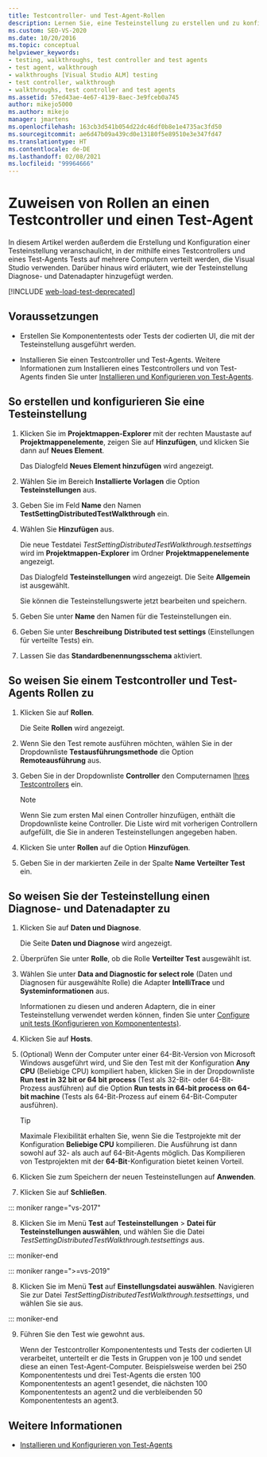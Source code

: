 ```yaml
---
title: Testcontroller- und Test-Agent-Rollen
description: Lernen Sie, eine Testeinstellung zu erstellen und zu konfigurieren, in der mithilfe eines Testcontrollers und eines Test-Agents Tests auf mehrere Computer verteilt werden, die Visual Studio verwenden.
ms.custom: SEO-VS-2020
ms.date: 10/20/2016
ms.topic: conceptual
helpviewer_keywords:
- testing, walkthroughs, test controller and test agents
- test agent, walkthrough
- walkthroughs [Visual Studio ALM] testing
- test controller, walkthrough
- walkthroughs, test controller and test agents
ms.assetid: 57ed43ae-4e67-4139-8aec-3e9fceb0a745
author: mikejo5000
ms.author: mikejo
manager: jmartens
ms.openlocfilehash: 163cb3d541b054d22dc46df0b8e1e4735ac3fd50
ms.sourcegitcommit: ae6d47b09a439cd0e13180f5e89510e3e347fd47
ms.translationtype: HT
ms.contentlocale: de-DE
ms.lasthandoff: 02/08/2021
ms.locfileid: "99964666"
---
```

# <a name="assign-roles-to-a-test-controller-and-test-agent"></a>Zuweisen von Rollen an einen Testcontroller und einen Test-Agent

In diesem Artikel werden außerdem die Erstellung und Konfiguration einer Testeinstellung veranschaulicht, in der mithilfe eines Testcontrollers und eines Test-Agents Tests auf mehrere Computern verteilt werden, die Visual Studio verwenden. Darüber hinaus wird erläutert, wie der Testeinstellung Diagnose- und Datenadapter hinzugefügt werden.

[!INCLUDE [web-load-test-deprecated](includes/web-load-test-deprecated.md)]

## <a name="prerequisites"></a>Voraussetzungen

- Erstellen Sie Komponententests oder Tests der codierten UI, die mit der Testeinstellung ausgeführt werden.

- Installieren Sie einen Testcontroller und Test-Agents. Weitere Informationen zum Installieren eines Testcontrollers und von Test-Agents finden Sie unter [Installieren und Konfigurieren von Test-Agents](../test/lab-management/install-configure-test-agents.md).

## <a name="to-create-and-configure-a-test-setting"></a>So erstellen und konfigurieren Sie eine Testeinstellung

1. Klicken Sie im **Projektmappen-Explorer** mit der rechten Maustaste auf **Projektmappenelemente**, zeigen Sie auf **Hinzufügen**, und klicken Sie dann auf **Neues Element**.

     Das Dialogfeld **Neues Element hinzufügen** wird angezeigt.

2. Wählen Sie im Bereich **Installierte Vorlagen** die Option **Testeinstellungen** aus.

3. Geben Sie im Feld **Name** den Namen **TestSettingDistributedTestWalkthrough** ein.

4. Wählen Sie **Hinzufügen** aus.

     Die neue Testdatei *TestSettingDistributedTestWalkthrough.testsettings* wird im **Projektmappen-Explorer** im Ordner **Projektmappenelemente** angezeigt.

     Das Dialogfeld **Testeinstellungen** wird angezeigt. Die Seite **Allgemein** ist ausgewählt.

     Sie können die Testeinstellungswerte jetzt bearbeiten und speichern.

5. Geben Sie unter **Name** den Namen für die Testeinstellungen ein.

6. Geben Sie unter **Beschreibung** **Distributed test settings** (Einstellungen für verteilte Tests) ein.

7. Lassen Sie das **Standardbenennungsschema** aktiviert.

## <a name="to-assign-roles-to-a-test-controller-and-test-agents"></a>So weisen Sie einem Testcontroller und Test-Agents Rollen zu

1. Klicken Sie auf **Rollen**.

     Die Seite **Rollen** wird angezeigt.

2. Wenn Sie den Test remote ausführen möchten, wählen Sie in der Dropdownliste **Testausführungsmethode** die Option **Remoteausführung** aus.

3. Geben Sie in der Dropdownliste **Controller** den Computernamen [Ihres Testcontrollers](../test/lab-management/install-configure-test-agents.md) ein.

    > [!NOTE]
    > Wenn Sie zum ersten Mal einen Controller hinzufügen, enthält die Dropdownliste keine Controller. Die Liste wird mit vorherigen Controllern aufgefüllt, die Sie in anderen Testeinstellungen angegeben haben.

4. Klicken Sie unter **Rollen** auf die Option **Hinzufügen**.

5. Geben Sie in der markierten Zeile in der Spalte **Name** **Verteilter Test** ein.

## <a name="to-assign-a-diagnostic-and-data-adapter-to-your-test-setting"></a>So weisen Sie der Testeinstellung einen Diagnose- und Datenadapter zu

1. Klicken Sie auf **Daten und Diagnose**.

     Die Seite **Daten und Diagnose** wird angezeigt.

2. Überprüfen Sie unter **Rolle**, ob die Rolle **Verteilter Test** ausgewählt ist.

3. Wählen Sie unter **Data and Diagnostic for select role** (Daten und Diagnosen für ausgewählte Rolle) die Adapter **IntelliTrace** und **Systeminformationen** aus.

     Informationen zu diesen und anderen Adaptern, die in einer Testeinstellung verwendet werden können, finden Sie unter [Configure unit tests (Konfigurieren von Komponententests)](../test/configure-unit-tests-by-using-a-dot-runsettings-file.md).

4. Klicken Sie auf **Hosts**.

5. (Optional) Wenn der Computer unter einer 64-Bit-Version von Microsoft Windows ausgeführt wird, und Sie den Test mit der Konfiguration **Any CPU** (Beliebige CPU) kompiliert haben, klicken Sie in der Dropdownliste **Run test in 32 bit or 64 bit process** (Test als 32-Bit- oder 64-Bit-Prozess ausführen) auf die Option **Run tests in 64-bit process on 64-bit machine** (Tests als 64-Bit-Prozess auf einem 64-Bit-Computer ausführen).

    > [!TIP]
    > Maximale Flexibilität erhalten Sie, wenn Sie die Testprojekte mit der Konfiguration **Beliebige CPU** kompilieren. Die Ausführung ist dann sowohl auf 32- als auch auf 64-Bit-Agents möglich. Das Kompilieren von Testprojekten mit der **64-Bit**-Konfiguration bietet keinen Vorteil.

6. Klicken Sie zum Speichern der neuen Testeinstellungen auf **Anwenden**.

7. Klicken Sie auf **Schließen**.

::: moniker range="vs-2017"

8. Klicken Sie im Menü **Test** auf **Testeinstellungen** > **Datei für Testeinstellungen auswählen**, und wählen Sie die Datei *TestSettingDistributedTestWalkthrough.testsettings* aus.

::: moniker-end

::: moniker range=">=vs-2019"

8. Klicken Sie im Menü **Test** auf **Einstellungsdatei auswählen**. Navigieren Sie zur Datei *TestSettingDistributedTestWalkthrough.testsettings*, und wählen Sie sie aus.

::: moniker-end

9. Führen Sie den Test wie gewohnt aus.

     Wenn der Testcontroller Komponententests und Tests der codierten UI verarbeitet, unterteilt er die Tests in Gruppen von je 100 und sendet diese an einen Test-Agent-Computer. Beispielsweise werden bei 250 Komponententests und drei Test-Agents die ersten 100 Komponententests an agent1 gesendet, die nächsten 100 Komponententests an agent2 und die verbleibenden 50 Komponententests an agent3.

## <a name="see-also"></a>Weitere Informationen

- [Installieren und Konfigurieren von Test-Agents](../test/lab-management/install-configure-test-agents.md)
